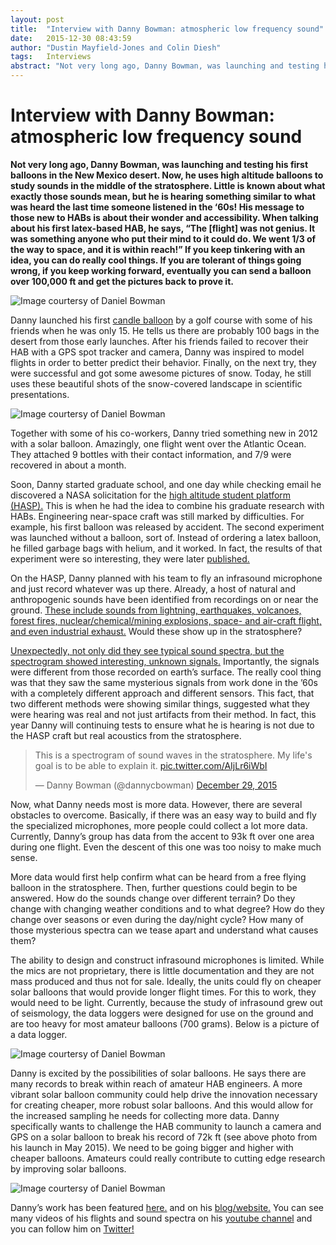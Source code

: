 ```yaml
---
layout: post
title:  "Interview with Danny Bowman: atmospheric low frequency sound"
date:   2015-12-30 08:43:59
author: "Dustin Mayfield-Jones and Colin Diesh"
tags:	Interviews
abstract: "Not very long ago, Danny Bowman, was launching and testing his first balloons in the New Mexico desert. Now, he uses high altitude balloons to study sounds in the middle of the stratosphere. Little is known about what exactly those sounds mean, but he is hearing something similar to what was heard the last time someone listened in the ‘60s! His message to those new to HABs is about their wonder and accessibility. When talking about his first latex-based HAB, he says, “The [flight] was not genius. It was something anyone who put their mind to it could do. We went 1/3 of the way to space, and it is within reach!” If you keep tinkering with an idea, you can do really cool things. If you are tolerant of things going wrong, if you keep working forward, eventually you can send a balloon over 100,000 ft and get the pictures back to prove it."
---
```


# Interview with Danny Bowman: atmospheric low frequency sound


**Not very long ago, Danny Bowman, was launching and testing his first balloons in the New Mexico desert. Now, he uses high altitude balloons to study sounds in the middle of the stratosphere. Little is known about what exactly those sounds mean, but he is hearing something similar to what was heard the last time someone listened in the ‘60s! His message to those new to HABs is about their wonder and accessibility. When talking about his first latex-based HAB, he says, “The [flight] was not genius. It was something anyone who put their mind to it could do. We went 1/3 of the way to space, and it is within reach!” If you keep tinkering with an idea, you can do really cool things. If you are tolerant of things going wrong, if you keep working forward, eventually you can send a balloon over 100,000 ft and get the pictures back to prove it.**



![Image courtersy of Daniel Bowman]({{base}}/images/danny/dsc01210.jpg)

Danny launched his first <a href="https://www.youtube.com/watch?v=4_QkU34HXMw">candle balloon</a> by a golf course with some of his friends when he was only 15. He tells us there are probably 100 bags in the desert from those early launches. After his friends failed to recover their HAB with a GPS spot tracker and camera, Danny was inspired to model flights in order to better predict their behavior. Finally, on the next try, they were successful and got some awesome pictures of snow. Today, he still uses these beautiful shots of the snow-covered landscape in scientific presentations.

![Image courtersy of Daniel Bowman]({{base}}/images/danny/0458.JPG)

Together with some of his co-workers, Danny tried something new in 2012 with a solar balloon. Amazingly, one flight went over the Atlantic Ocean. They attached 9 bottles with their contact information, and 7/9 were recovered in about a month.

Soon, Danny started graduate school, and one day while checking email he discovered a NASA solicitation for the <a href="http://laspace.lsu.edu/hasp/">high altitude student platform (HASP).</a> This is when he had the idea to combine his graduate research with HABs. Engineering near-space craft was still marked by difficulties. For example, his first balloon was released by accident. The second experiment was launched without a balloon, sort of. Instead of ordering a latex balloon, he filled garbage bags with helium, and it worked. In fact, the results of that experiment were so interesting, they were later <a href="https://www.researchgate.net/publication/260604744_The_acoustic_signatures_of_ground_acceleration_gas_expansion_and_spall_fallback_in_experimental_volcanic_explosions">published.</a>

On the HASP, Danny planned with his team to fly an infrasound microphone and just record whatever was up there. Already, a host of natural and anthropogenic sounds have been identified from recordings on or near the ground. <a href="http://link.springer.com/chapter/10.1007%2F978-1-4020-9508-5_6">These include sounds from lightning, earthquakes, volcanoes, forest fires, nuclear/chemical/mining explosions, space- and air-craft flight, and even industrial exhaust.</a> Would these show up in the stratosphere? 

<a href="https://www.researchgate.net/publication/283558498_Infrasound_in_the_middle_stratosphere_measured_with_a_free_flying_acoustic_array">Unexpectedly, not only did they see typical sound spectra, but the spectrogram showed interesting, unknown signals.</a> Importantly, the signals were different from those recorded on earth’s surface. The really cool thing was that they saw the same mysterious signals from work done in the ’60s with a completely different approach and different sensors. This fact, that two different methods were showing similar things, suggested what they were hearing was real and not just artifacts from their method. In fact, this year Danny will continuing tests to ensure what he is hearing is not due to the HASP craft but real acoustics from the stratosphere.

<blockquote class="twitter-tweet" lang="en"><p lang="en" dir="ltr">This is a spectrogram of sound waves in the stratosphere. My life&#39;s goal is to be able to explain it. <a href="https://t.co/AIjLr6iWbI">pic.twitter.com/AIjLr6iWbI</a></p>&mdash; Danny Bowman (@dannycbowman) <a href="https://twitter.com/dannycbowman/status/681664280505270277">December 29, 2015</a></blockquote> <script async src="//platform.twitter.com/widgets.js" charset="utf-8"></script>

Now, what Danny needs most is more data. However, there are several obstacles to overcome. Basically, if there was an easy way to build and fly the specialized microphones, more people could collect a lot more data. Currently, Danny’s group has data from the accent to 93k ft over one area during one flight. Even the descent of this one was too noisy to make much sense. 

More data would first help confirm what can be heard from a free flying balloon in the stratosphere. Then, further questions could begin to be answered. How do the sounds change over different terrain? Do they change with changing weather conditions and to what degree? How do they change over seasons or even during the day/night cycle? How many of those mysterious spectra can we tease apart and understand what causes them?

The ability to design and construct infrasound microphones is limited. While the mics are not proprietary, there is little documentation and they are not mass produced and thus not for sale. Ideally, the units could fly on cheaper solar balloons that would provide longer flight times. For this to work, they would need to be light. Currently, because the study of infrasound grew out of seismology, the data loggers were designed for use on the ground and are too heavy for most amateur balloons (700 grams). Below is a picture of a data logger.  

![Image courtersy of Daniel Bowman]({{base}}/images/danny/datacube.jpg)


Danny is excited by the possibilities of solar balloons. He says there are many records to break within reach of amateur HAB engineers. A more vibrant solar balloon community could help drive the innovation necessary for creating cheaper, more robust solar balloons. And this would allow for the increased sampling he needs for collecting more data. Danny specifically wants to challenge the HAB community to launch a camera and GPS on a solar balloon to break his record of 72k ft (see above photo from his launch in May 2015). We need to be going bigger and higher with cheaper balloons. Amateurs could really contribute to cutting edge research by improving solar balloons. 

![Image courtersy of Daniel Bowman]({{base}}/images/danny/00666.jpg)

Danny’s work has been featured <a href="https://vimeo.com/141007279">here.</a> and on his <a href="https://bovineaerospace.wordpress.com">blog/website.</a> You can see many videos of his flights and sound spectra on his <a href="https://www.youtube.com/channel/UCrpsGLqviSRSJrqcTB_7-Ow">youtube channel</a> and you can follow him on <a href="https://twitter.com/dannycbowman">Twitter!</a>

